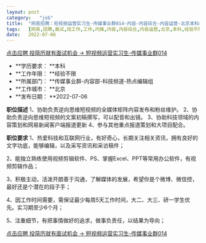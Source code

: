 ```yaml
---
layout:	post
category:	"job"
title:	"网易招聘：短视频运营实习生-传媒事业群014-内容-内容综合-内容运营-北京本科经验不限"
tags:	[网易,招聘,面试,找工作,工作,内推,内容,内容综合,内容运营,北京,本科,经验不限]
date:	2022-07-06
---
```


[点击应聘 投简历就有面试机会 -> 短视频运营实习生-传媒事业群014](http://mobile.bole.netease.com/bole/boleDetail?id=41373&employeeId=346f03c3cda5f04c&key=all)



- **学历要求： **本科
- **工作年限： **经验不限
- **所属部门： **传媒事业群-内容部-科技频道-热点编辑组
- **工作城市： **北京
- **发布日期： **2022-07-06



**职位描述**
1、协助负责逆向思维短视频的全媒体矩阵内容发布和粉丝维护。
2、协助负责逆向思维短视频的文案初稿撰写，可以配音和出镜。
3、协助科技领域的内容策划和网易新闻客户端报道更新
4、参与其他重点报道策划和大项目配合。



**职位要求**
1、热爱科技和互联网行业，有好奇心，长期关注相关资讯，拥有良好的文字功底，能够编辑，以及采写资讯和采访稿件；

2、能独立熟练使用视频剪辑软件、PS、掌握Excel、PPT等常用办公软件，有视频剪辑作品；

3、积极主动，活泼开朗善于沟通，了解媒体的发展，希望你是个微博、微信控，最好还是个潜在的段子手；

4、因工作时间需要，需保证最少每周5天工作时间，大二、大三、研一学生优先。实习期至少6个月；

5、注重细节，有把事情做好的追求，做事负责任，以结果为导向；



[点击应聘 投简历就有面试机会 -> 短视频运营实习生-传媒事业群014](http://mobile.bole.netease.com/bole/boleDetail?id=41373&employeeId=346f03c3cda5f04c&key=all)